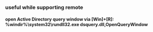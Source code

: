 ### useful while supporting remote
#### open Active Directory query window via [Win]+[R]: %windir%\system32\rundll32.exe dsquery.dll,OpenQueryWindow

